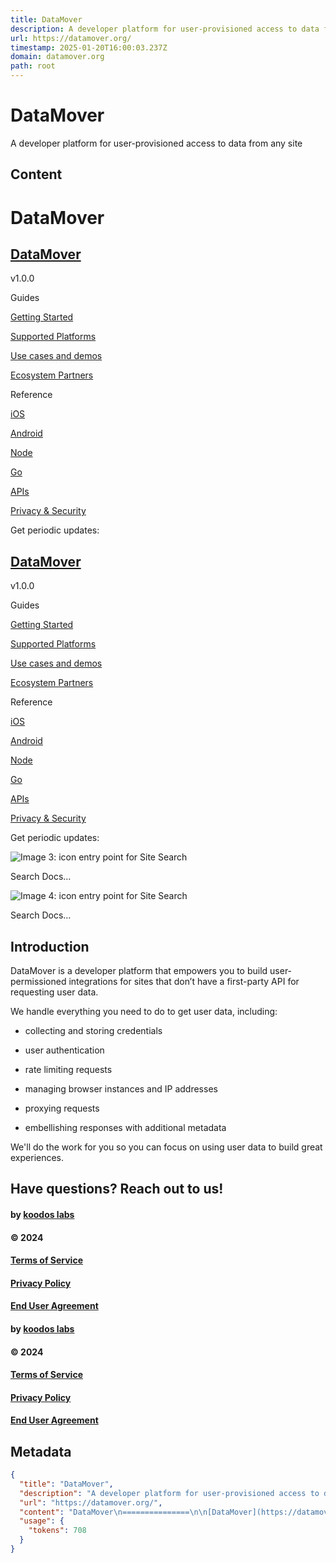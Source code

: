 ```yaml
---
title: DataMover
description: A developer platform for user-provisioned access to data from any site
url: https://datamover.org/
timestamp: 2025-01-20T16:00:03.237Z
domain: datamover.org
path: root
---
```


# DataMover


A developer platform for user-provisioned access to data from any site


## Content

DataMover
===============

[DataMover](https://datamover.org/)
-----------------------------------

v1.0.0

Guides

[Getting Started](https://datamover.org/docs/getting-started)

[Supported Platforms](https://datamover.org/docs/supported-platforms)

[Use cases and demos](https://datamover.org/docs/cases-and-demos)

[Ecosystem Partners](https://datamover.org/docs/ecosystem-partners)

Reference

[iOS](https://datamover.org/docs/ios)

[Android](https://datamover.org/docs/android)

[Node](https://datamover.org/docs/node)

[Go](https://datamover.org/docs/go)

[APIs](https://datamover.org/docs/apis)

[Privacy & Security](https://datamover.org/docs/privacy-security)

Get periodic updates:

[DataMover](https://datamover.org/)
-----------------------------------

v1.0.0

Guides

[Getting Started](https://datamover.org/docs/getting-started)

[Supported Platforms](https://datamover.org/docs/supported-platforms)

[Use cases and demos](https://datamover.org/docs/cases-and-demos)

[Ecosystem Partners](https://datamover.org/docs/ecosystem-partners)

Reference

[iOS](https://datamover.org/docs/ios)

[Android](https://datamover.org/docs/android)

[Node](https://datamover.org/docs/node)

[Go](https://datamover.org/docs/go)

[APIs](https://datamover.org/docs/apis)

[Privacy & Security](https://datamover.org/docs/privacy-security)

Get periodic updates:

![Image 3: icon entry point for Site Search](https://framerusercontent.com/images/LcSrauRN6S5dbcfiUyHSBISkE.svg)

Search Docs…

![Image 4: icon entry point for Site Search](https://framerusercontent.com/images/LcSrauRN6S5dbcfiUyHSBISkE.svg)

Search Docs…

Introduction
------------

DataMover is a developer platform that empowers you to build user-permissioned integrations for sites that don’t have a first-party API for requesting user data.

We handle everything you need to do to get user data, including:

*   collecting and storing credentials
    
*   user authentication
    
*   rate limiting requests
    
*   managing browser instances and IP addresses
    
*   proxying requests
    
*   embellishing responses with additional metadata
    

We'll do the work for you so you can focus on using user data to build great experiences.

Have questions? Reach out to us!
--------------------------------

#### by [koodos labs](https://koodos.com/)

#### © 2024

#### [Terms of Service](https://datamover.org/terms-of-service)

#### [Privacy Policy](https://datamover.org/privacy-policy)

#### [End User Agreement](https://datamover.org/end-user-agreement)

#### by [koodos labs](https://koodos.com/)

#### © 2024

#### [Terms of Service](https://datamover.org/terms-of-service)

#### [Privacy Policy](https://datamover.org/privacy-policy)

#### [End User Agreement](https://datamover.org/end-user-agreement)

## Metadata

```json
{
  "title": "DataMover",
  "description": "A developer platform for user-provisioned access to data from any site",
  "url": "https://datamover.org/",
  "content": "DataMover\n===============\n\n[DataMover](https://datamover.org/)\n-----------------------------------\n\nv1.0.0\n\nGuides\n\n[Getting Started](https://datamover.org/docs/getting-started)\n\n[Supported Platforms](https://datamover.org/docs/supported-platforms)\n\n[Use cases and demos](https://datamover.org/docs/cases-and-demos)\n\n[Ecosystem Partners](https://datamover.org/docs/ecosystem-partners)\n\nReference\n\n[iOS](https://datamover.org/docs/ios)\n\n[Android](https://datamover.org/docs/android)\n\n[Node](https://datamover.org/docs/node)\n\n[Go](https://datamover.org/docs/go)\n\n[APIs](https://datamover.org/docs/apis)\n\n[Privacy & Security](https://datamover.org/docs/privacy-security)\n\nGet periodic updates:\n\n[DataMover](https://datamover.org/)\n-----------------------------------\n\nv1.0.0\n\nGuides\n\n[Getting Started](https://datamover.org/docs/getting-started)\n\n[Supported Platforms](https://datamover.org/docs/supported-platforms)\n\n[Use cases and demos](https://datamover.org/docs/cases-and-demos)\n\n[Ecosystem Partners](https://datamover.org/docs/ecosystem-partners)\n\nReference\n\n[iOS](https://datamover.org/docs/ios)\n\n[Android](https://datamover.org/docs/android)\n\n[Node](https://datamover.org/docs/node)\n\n[Go](https://datamover.org/docs/go)\n\n[APIs](https://datamover.org/docs/apis)\n\n[Privacy & Security](https://datamover.org/docs/privacy-security)\n\nGet periodic updates:\n\n![Image 3: icon entry point for Site Search](https://framerusercontent.com/images/LcSrauRN6S5dbcfiUyHSBISkE.svg)\n\nSearch Docs…\n\n![Image 4: icon entry point for Site Search](https://framerusercontent.com/images/LcSrauRN6S5dbcfiUyHSBISkE.svg)\n\nSearch Docs…\n\nIntroduction\n------------\n\nDataMover is a developer platform that empowers you to build user-permissioned integrations for sites that don’t have a first-party API for requesting user data.\n\nWe handle everything you need to do to get user data, including:\n\n*   collecting and storing credentials\n    \n*   user authentication\n    \n*   rate limiting requests\n    \n*   managing browser instances and IP addresses\n    \n*   proxying requests\n    \n*   embellishing responses with additional metadata\n    \n\nWe'll do the work for you so you can focus on using user data to build great experiences.\n\nHave questions? Reach out to us!\n--------------------------------\n\n#### by [koodos labs](https://koodos.com/)\n\n#### © 2024\n\n#### [Terms of Service](https://datamover.org/terms-of-service)\n\n#### [Privacy Policy](https://datamover.org/privacy-policy)\n\n#### [End User Agreement](https://datamover.org/end-user-agreement)\n\n#### by [koodos labs](https://koodos.com/)\n\n#### © 2024\n\n#### [Terms of Service](https://datamover.org/terms-of-service)\n\n#### [Privacy Policy](https://datamover.org/privacy-policy)\n\n#### [End User Agreement](https://datamover.org/end-user-agreement)",
  "usage": {
    "tokens": 708
  }
}
```

